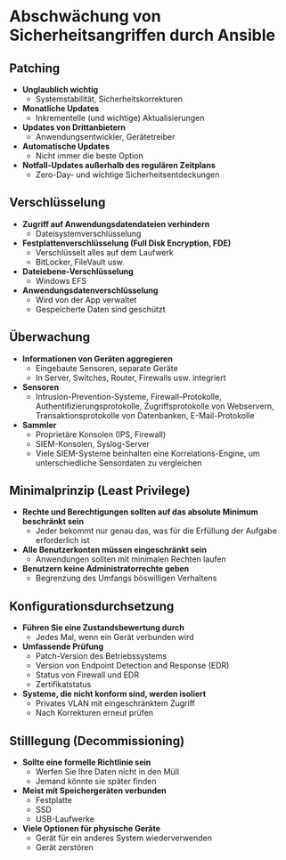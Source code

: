 # Abschwächung von Sicherheitsangriffen durch Ansible

## **Patching**  
- **Unglaublich wichtig**  
  - Systemstabilität, Sicherheitskorrekturen  
- **Monatliche Updates**  
  - Inkrementelle (und wichtige) Aktualisierungen  
- **Updates von Drittanbietern**  
  - Anwendungsentwickler, Gerätetreiber  
- **Automatische Updates**  
  - Nicht immer die beste Option  
- **Notfall-Updates außerhalb des regulären Zeitplans**  
  - Zero-Day- und wichtige Sicherheitsentdeckungen  

## **Verschlüsselung**  
- **Zugriff auf Anwendungsdatendateien verhindern**  
  - Dateisystemverschlüsselung  
- **Festplattenverschlüsselung (Full Disk Encryption, FDE)**  
  - Verschlüsselt alles auf dem Laufwerk  
  - BitLocker, FileVault usw.  
- **Dateiebene-Verschlüsselung**  
  - Windows EFS  
- **Anwendungsdatenverschlüsselung**  
  - Wird von der App verwaltet  
  - Gespeicherte Daten sind geschützt  

## **Überwachung**  
- **Informationen von Geräten aggregieren**  
  - Eingebaute Sensoren, separate Geräte  
  - In Server, Switches, Router, Firewalls usw. integriert  
- **Sensoren**  
  - Intrusion-Prevention-Systeme, Firewall-Protokolle,  
    Authentifizierungsprotokolle, Zugriffsprotokolle von Webservern,  
    Transaktionsprotokolle von Datenbanken, E-Mail-Protokolle  
- **Sammler**  
  - Proprietäre Konsolen (IPS, Firewall)  
  - SIEM-Konsolen, Syslog-Server  
  - Viele SIEM-Systeme beinhalten eine Korrelations-Engine, um  
    unterschiedliche Sensordaten zu vergleichen  

## **Minimalprinzip (Least Privilege)**  
- **Rechte und Berechtigungen sollten auf das absolute Minimum beschränkt sein**  
  - Jeder bekommt nur genau das, was für die Erfüllung der Aufgabe erforderlich ist  
- **Alle Benutzerkonten müssen eingeschränkt sein**  
  - Anwendungen sollten mit minimalen Rechten laufen  
- **Benutzern keine Administratorrechte geben**  
  - Begrenzung des Umfangs böswilligen Verhaltens  

## **Konfigurationsdurchsetzung**  
- **Führen Sie eine Zustandsbewertung durch**  
  - Jedes Mal, wenn ein Gerät verbunden wird  
- **Umfassende Prüfung**  
  - Patch-Version des Betriebssystems  
  - Version von Endpoint Detection and Response (EDR)  
  - Status von Firewall und EDR  
  - Zertifikatstatus  
- **Systeme, die nicht konform sind, werden isoliert**  
  - Privates VLAN mit eingeschränktem Zugriff  
  - Nach Korrekturen erneut prüfen  

## **Stilllegung (Decommissioning)**  
- **Sollte eine formelle Richtlinie sein**  
  - Werfen Sie Ihre Daten nicht in den Müll  
  - Jemand könnte sie später finden  
- **Meist mit Speichergeräten verbunden**  
  - Festplatte  
  - SSD  
  - USB-Laufwerke  
- **Viele Optionen für physische Geräte**  
  - Gerät für ein anderes System wiederverwenden  
  - Gerät zerstören  
